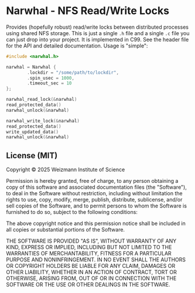 # Narwhal - NFS Read/Write Locks

Provides (hopefully robust) read/write locks between distributed processes using shared NFS storage. This is just a
single `.h` file and a single `.c` file you can just drop into your project. It is implemented in C99. See the header
file for the API and detailed documentation. Usage is "simple":

```c
#include <narwhal.h>

narwhal = Narwhal {
        .lockdir = "/some/path/to/lockdir",
        .spin_usec = 1000,
        .timeout_sec = 10
};

narwhal_read_lock(&narwhal)
read_protected_data()
narwhal_unlock(&narwhal)

narwhal_write_lock(&narwhal)
read_protected_data()
write_updated_data()
narwhal_unlock(&narwhal)
```

## License (MIT)

Copyright © 2025 Weizmann Institute of Science

Permission is hereby granted, free of charge, to any person obtaining a copy of this software and associated
documentation files (the "Software"), to deal in the Software without restriction, including without limitation the
rights to use, copy, modify, merge, publish, distribute, sublicense, and/or sell copies of the Software, and to permit
persons to whom the Software is furnished to do so, subject to the following conditions:

The above copyright notice and this permission notice shall be included in all copies or substantial portions of the
Software.

THE SOFTWARE IS PROVIDED "AS IS", WITHOUT WARRANTY OF ANY KIND, EXPRESS OR IMPLIED, INCLUDING BUT NOT LIMITED TO THE
WARRANTIES OF MERCHANTABILITY, FITNESS FOR A PARTICULAR PURPOSE AND NONINFRINGEMENT. IN NO EVENT SHALL THE AUTHORS OR
COPYRIGHT HOLDERS BE LIABLE FOR ANY CLAIM, DAMAGES OR OTHER LIABILITY, WHETHER IN AN ACTION OF CONTRACT, TORT OR
OTHERWISE, ARISING FROM, OUT OF OR IN CONNECTION WITH THE SOFTWARE OR THE USE OR OTHER DEALINGS IN THE SOFTWARE.
